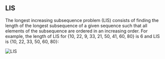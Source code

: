 ## LIS
The longest increasing subsequence problem (LIS) consists of finding the length of the longest subsequence of a given sequence such that all elements of the subsequence are ordered in an increasing order. For example, the length of LIS for {10, 22, 9, 33, 21, 50, 41, 60, 80} is 6 and LIS is {10, 22, 33, 50, 60, 80}:


![LIS](https://media.geeksforgeeks.org/wp-content/cdn-uploads/Longest-Increasing-Subsequence.png)